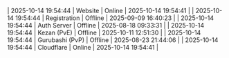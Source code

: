 | 2025-10-14 19:54:44 | Website | Online | 2025-10-14 19:54:41 |
| 2025-10-14 19:54:44 | Registration | Offline | 2025-09-09 16:40:23 |
| 2025-10-14 19:54:44 | Auth Server | Offline | 2025-08-18 09:33:31 |
| 2025-10-14 19:54:44 | Kezan (PvE) | Offline | 2025-10-11 12:51:30 |
| 2025-10-14 19:54:44 | Gurubashi (PvP) | Offline | 2025-08-23 21:44:06 |
| 2025-10-14 19:54:44 | Cloudflare | Online | 2025-10-14 19:54:41 |
